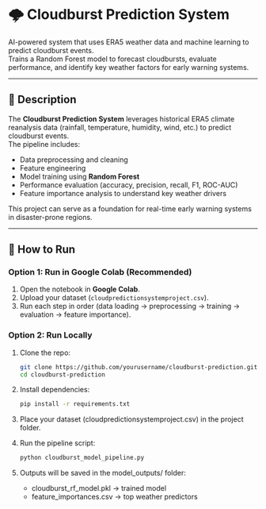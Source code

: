 # 🌩️ Cloudburst Prediction System  

AI-powered system that uses ERA5 weather data and machine learning to predict cloudburst events.  
Trains a Random Forest model to forecast cloudbursts, evaluate performance, and identify key weather factors for early warning systems.  

---

## 📖 Description  
The **Cloudburst Prediction System** leverages historical ERA5 climate reanalysis data (rainfall, temperature, humidity, wind, etc.) to predict cloudburst events.  
The pipeline includes:  
- Data preprocessing and cleaning  
- Feature engineering  
- Model training using **Random Forest**  
- Performance evaluation (accuracy, precision, recall, F1, ROC-AUC)  
- Feature importance analysis to understand key weather drivers  

This project can serve as a foundation for real-time early warning systems in disaster-prone regions.  

---

## 🚀 How to Run  

### Option 1: Run in Google Colab (Recommended)  
1. Open the notebook in **Google Colab**.  
2. Upload your dataset (`cloudpredictionsystemproject.csv`).  
3. Run each step in order (data loading → preprocessing → training → evaluation → feature importance).  

### Option 2: Run Locally  

1. Clone the repo:  
   ```bash
   git clone https://github.com/yourusername/cloudburst-prediction.git
   cd cloudburst-prediction

2. Install dependencies:
   ```bash
   pip install -r requirements.txt

3. Place your dataset (cloudpredictionsystemproject.csv) in the project folder.

4. Run the pipeline script:
   ```bash
   python cloudburst_model_pipeline.py
5. Outputs will be saved in the model_outputs/ folder:
      - cloudburst_rf_model.pkl → trained model
      - feature_importances.csv → top weather predictors
